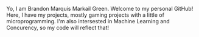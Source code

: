 Yo, I am Brandon Marquis Markail Green. Welcome to my personal GitHub!
Here, I have my projects, mostly gaming projects with a little of microprogramming.
I'm also intersested in Machine Learning and Concurency, so my code will reflect that!
